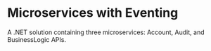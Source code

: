 # Microservices with Eventing

A .NET solution containing three microservices: Account, Audit, and BusinessLogic APIs.
